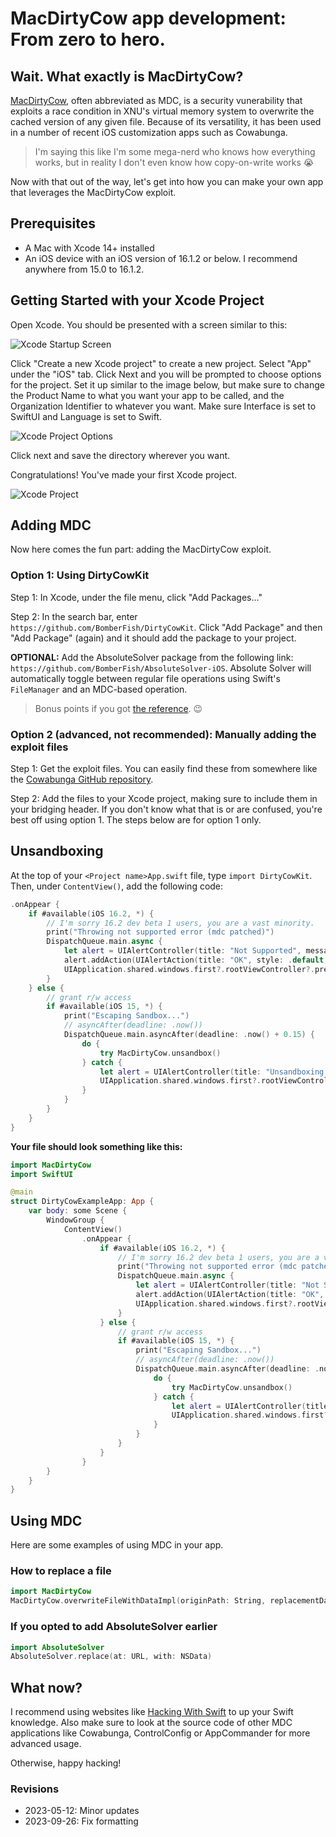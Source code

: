 # MacDirtyCow app development: From zero to hero.

## Wait. What exactly is MacDirtyCow?
[MacDirtyCow](https://nvd.nist.gov/vuln/detail/CVE-2022-46689), often abbreviated as MDC, is a security vunerability that exploits a race condition in XNU's virtual memory system to overwrite the cached version of any given file. Because of its versatility, it has been used in a number of recent iOS customization apps such as Cowabunga.

> I'm saying this like I'm some mega-nerd who knows how everything works, but in reality I don't even know how copy-on-write works 😭

Now with that out of the way, let's get into how you can make your own app that leverages the MacDirtyCow exploit.

## Prerequisites

- A Mac with Xcode 14+ installed
- An iOS device with an iOS version of 16.1.2 or below. I recommend anywhere from 15.0 to 16.1.2.

## Getting Started with your Xcode Project

Open Xcode. You should be presented with a screen similar to this:

![Xcode Startup Screen](https://blog.bomberfish.ca/img/xcode-home.png)

Click "Create a new Xcode project" to create a new project. Select "App" under the "iOS" tab. Click Next and you will be prompted to choose options for the project. Set it up similar to the image below, but make sure to change the Product Name to what you want your app to be called, and the Organization Identifier to whatever you want. Make sure Interface is set to SwiftUI and Language is set to Swift.

![Xcode Project Options](https://blog.bomberfish.ca/img/xc-proj-opts.png)

Click next and save the directory wherever you want.

Congratulations! You've made your first Xcode project.

![Xcode Project](https://blog.bomberfish.ca/img/xc-starter.png)

## Adding MDC

Now here comes the fun part: adding the MacDirtyCow exploit.

### Option 1: Using DirtyCowKit

Step 1: In Xcode, under the file menu, click "Add Packages..."

Step 2: In the search bar, enter `https://github.com/BomberFish/DirtyCowKit`. Click "Add Package" and then "Add Package" (again) and it should add the package to your project.


**OPTIONAL:** Add the AbsoluteSolver package from the following link: `https://github.com/BomberFish/AbsoluteSolver-iOS`. Absolute Solver will automatically toggle between regular file operations using Swift's `FileManager` and an MDC-based operation.

> Bonus points if you got [the reference](https://www.youtube.com/watch?v=mImFz8mkaHo). 😉

### Option 2 (advanced, not recommended): Manually adding the exploit files

Step 1: Get the exploit files. You can easily find these from somewhere like the [Cowabunga GitHub repository](https://github.com/leminlimez/Cowabunga/tree/main/MacDirtyCowSwift/Exploit).

Step 2: Add the files to your Xcode project, making sure to include them in your bridging header. If you don't know what that is or are confused, you're best off using option 1. The steps below are for option 1 only.


## Unsandboxing

At the top of your `<Project name>App.swift` file, type `import DirtyCowKit`. Then, under `ContentView()`, add the following code:

```swift
.onAppear {
    if #available(iOS 16.2, *) {
        // I'm sorry 16.2 dev beta 1 users, you are a vast minority.
        print("Throwing not supported error (mdc patched)")
        DispatchQueue.main.async {
            let alert = UIAlertController(title: "Not Supported", message: "This version of iOS is not supported.", preferredStyle: .alert)
            alert.addAction(UIAlertAction(title: "OK", style: .default, handler: nil))
            UIApplication.shared.windows.first?.rootViewController?.present(alert, animated: true, completion: nil)
        }
    } else {
        // grant r/w access
        if #available(iOS 15, *) {
            print("Escaping Sandbox...")
            // asyncAfter(deadline: .now())
            DispatchQueue.main.asyncAfter(deadline: .now() + 0.15) {
                do {
                    try MacDirtyCow.unsandbox()
                } catch {
                    let alert = UIAlertController(title: "Unsandboxing Error", message: "\(error.localizedDescription)\nPlease close the app and retry. If the problem persists, reboot your device.", preferredStyle: .alert)
                    UIApplication.shared.windows.first?.rootViewController?.present(alert, animated: true, completion: nil)
                }
            }
        }
    }
} 
```

**Your file should look something like this:**

```swift
import MacDirtyCow
import SwiftUI

@main
struct DirtyCowExampleApp: App {
    var body: some Scene {
        WindowGroup {
            ContentView()
                .onAppear {
                    if #available(iOS 16.2, *) {
                        // I'm sorry 16.2 dev beta 1 users, you are a vast minority.
                        print("Throwing not supported error (mdc patched)")
                        DispatchQueue.main.async {
                            let alert = UIAlertController(title: "Not Supported", message: "This version of iOS is not supported.", preferredStyle: .alert)
                            alert.addAction(UIAlertAction(title: "OK", style: .default, handler: nil))
                            UIApplication.shared.windows.first?.rootViewController?.present(alert, animated: true, completion: nil)
                        }
                    } else {
                        // grant r/w access
                        if #available(iOS 15, *) {
                            print("Escaping Sandbox...")
                            // asyncAfter(deadline: .now())
                            DispatchQueue.main.asyncAfter(deadline: .now() + 0.15) {
                                do {
                                    try MacDirtyCow.unsandbox()
                                } catch {
                                    let alert = UIAlertController(title: "Unsandboxing Error", message: "\(error.localizedDescription)\nPlease close the app and retry. If the problem persists, reboot your device.", preferredStyle: .alert)
                                    UIApplication.shared.windows.first?.rootViewController?.present(alert, animated: true, completion: nil)
                                }
                            }
                        }
                    }
                }
        }
    }
}
```


## Using MDC

Here are some examples of using MDC in your app.

### How to replace a file

```swift
import MacDirtyCow
MacDirtyCow.overwriteFileWithDataImpl(originPath: String, replacementData: Data)
```

### If you opted to add AbsoluteSolver earlier

```swift
import AbsoluteSolver
AbsoluteSolver.replace(at: URL, with: NSData)
```

## What now?

I recommend using websites like [Hacking With Swift](https://www.hackingwithswift.com) to up your Swift knowledge. Also make sure to look at the source code of other MDC applications like Cowabunga, ControlConfig or AppCommander for more advanced usage.

Otherwise, happy hacking!

### Revisions

- 2023-05-12: Minor updates
- 2023-09-26: Fix formatting
